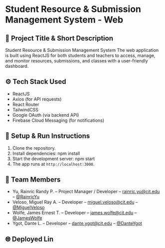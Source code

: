 # Student Resource & Submission Management System - Web

## 🧾 Project Title & Short Description

Student Resource & Submission Management System
The web application is built using ReactJS for both students and teachers to access, manage, and monitor resources, submissions, and classes with a user-friendly dashboard.

## ⚙️ Tech Stack Used

- ReactJS
- Axios (for API requests)
- React Router
- TailwindCSS
- Google OAuth (via backend API)
- Firebase Cloud Messaging (for notifications)

## 🚀 Setup & Run Instructions

1. Clone the repository.
2. Install dependencies:
   npm install
3. Start the development server:
   npm start
4. The app runs at `http://localhost:3000`.

## 👥 Team Members

- Yu, Rainric Randy P. – Project Manager / Developer – rainric.yu@cit.edu – [@RainricYu](https://github.com/Gideon1274)
- Veloso, Miguel Ray A. – Developer – miguel.veloso@cit.edu – [@MiguelVeloso](https://github.com/mrav1727)
- Wolfe, James Ernest T. – Developer – james.wolfe@cit.edu – [@JamesWolfe](https://github.com/james-wolfe-04)
- Ygot, Dante L. – Developer – dante.ygot@cit.edu – [@DanteYgot](https://github.com/Dantogy)

## 🌐 Deployed Lin
